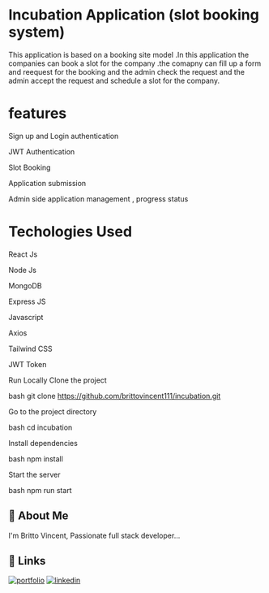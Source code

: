 # Incubation Application (slot booking system)
This application is based on a booking site model .In this application the companies can book a slot for the company .the comapny can fill up a form and reequest for the booking and the admin check the request and the admin accept the request and schedule a slot for the company.

# features
Sign up and Login authentication

JWT Authentication

Slot Booking

Application submission

Admin side application management , progress status

# Techologies Used
React Js

Node Js

MongoDB

Express JS

Javascript

Axios

Tailwind CSS

JWT Token

Run Locally
Clone the project

bash git clone https://github.com/brittovincent111/incubation.git

Go to the project directory

bash cd incubation

Install dependencies

bash npm install

Start the server

bash npm run start

## 🚀 About Me
I'm Britto Vincent, Passionate full stack developer...


## 🔗 Links
[![portfolio](https://img.shields.io/badge/my_portfolio-000?style=for-the-badge&logo=ko-fi&logoColor=white)](https://brittovincent111.github.io/personal-portfolio/)
[![linkedin](https://img.shields.io/badge/linkedin-0A66C2?style=for-the-badge&logo=linkedin&logoColor=white)](https://www.linkedin.com/in/britto-vincent-547200218/)
